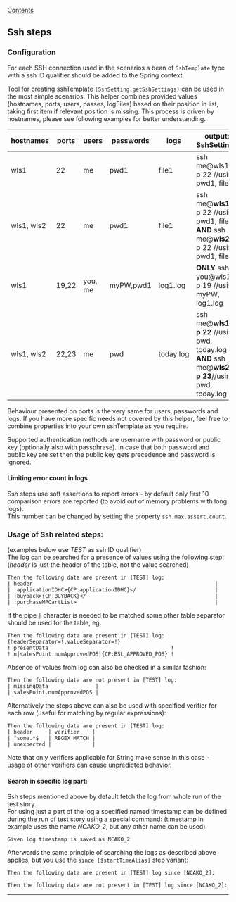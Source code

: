 [Contents](../README.md)

## Ssh steps

### Configuration

For each SSH connection used in the scenarios a bean of `SshTemplate` type with a ssh ID qualifier should be added to the Spring context.

Tool for creating sshTemplate `(SshSetting.getSshSettings)` can be used in the most simple scenarios. This helper combines provided values (hostnames, ports, users, passes, logFiles) based on their position in list, taking first item if relevant position is missing. This process is driven by hostnames, please see following examples for better understanding.

| hostnames  | ports | users   | passwords | logs      | output: SshSettings                                                                              |
|------------|-------|---------|-----------|-----------|--------------------------------------------------------------------------------------------------|
| wls1       | 22    | me      | pwd1      | file1     | ssh me@wls1 -p 22 //using pwd1, file1                                                            |
| wls1, wls2 | 22    | me      | pwd1      | file1     | ssh me@**wls1** -p 22 //using pwd1, file1 **AND** ssh me@**wls2** -p 22 //using pwd1, file1      |
| wls1       | 19,22 | you, me | myPW,pwd1 | log1.log  | **ONLY** ssh you@wls1 -p 19 //using myPW, log1.log                                               |
| wls1, wls2 | 22,23 | me      | pwd       | today.log | ssh me@**wls1 -p 22** //using pwd, today.log **AND** ssh me@**wls2 -p 23**//using pwd, today.log |

Behaviour presented on ports is the very same for users, passwords and logs.
If you have more specific needs not covered by this helper, feel free to combine properties into your own sshTemplate as you require.

Supported authentication methods are username with password or public key (optionally also with passphrase).
In case that both password and public key are set then the public key gets precedence and password is ignored.

#### Limiting error count in logs

Ssh steps use soft assertions to report errors - by default only first 10 comparison errors are reported (to avoid out of memory problems with long logs).  
This number can be changed by setting the property `ssh.max.assert.count`.

### Usage of Ssh related steps:

(examples below use _TEST_ as ssh ID qualifier)  
The log can be searched for a presence of values using the following step: (_header_ is just the header of the table, not the value searched)
```
Then the following data are present in [TEST] log:
| header                                                          |
| :applicationIDHC>{CP:applicationIDHC}</                         |
| :buyback>{CP:BUYBACK}</                                         |
| :purchaseMPCartList>                                            |
```
If the pipe `|` character is needed to be matched some other table separator should be used for the table, eg.
```
Then the following data are present in [TEST] log:
{headerSeparator=!,valueSeparator=!}
! presentData                                       !
! n|salesPoint.numApprovedPOS|{CP:BSL_APPROVED_POS} !
```

Absence of values from log can also be checked in a similar fashion:
```
Then the following data are not present in [TEST] log:
| missingData               |
| salesPoint.numApprovedPOS |
```

Alternatively the steps above can also be used with specified verifier for each row (useful for matching by regular expressions):
```
Then the following data are present in [TEST] log:
| header     | verifier    |
| ^some.*$   | REGEX_MATCH |
| unexpected |             |
```
Note that only verifiers applicable for String make sense in this case - usage of other verifiers can cause unpredicted behavior.

#### Search in specific log part:
Ssh steps mentioned above by default fetch the log from whole run of the test story.  
For using just a part of the log a specified named timestamp can be defined during the run of test story using a special command: (timestamp in example uses the name _NCAKO_2_, but any other name can be used)

```
Given log timestamp is saved as NCAKO_2
```

Afterwards the same principle of searching the logs as described above applies, but you use the `since [$startTimeAlias]` step variant:
```
Then the following data are present in [TEST] log since [NCAKO_2]:
```
```
Then the following data are not present in [TEST] log since [NCAKO_2]:
```

---
